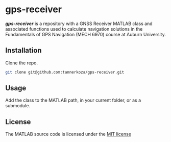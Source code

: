 # gps-receiver

***gps-receiver*** is a repository with a GNSS Receiver MATLAB class and associated functions used to calculate navigation solutions in the Fundamentals of GPS Navigation (MECH 6970) course at Auburn University.

## Installation

Clone the repo.

```sh
git clone git@github.com:tannerkoza/gps-receiver.git
```

## Usage

Add the class to the MATLAB path, in your current folder, or as a submodule.

## License

The MATLAB source code is licensed under the [MIT license](LICENSE.md)
